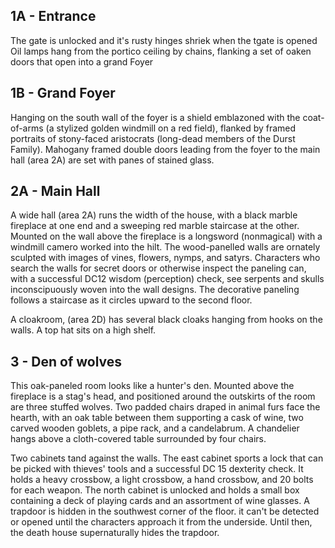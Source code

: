 ## 1A - Entrance
The gate is unlocked and it's rusty hinges shriek when the tgate is opened
Oil lamps hang from the portico ceiling by chains, flanking a set of oaken doors that open into a grand Foyer

## 1B - Grand Foyer
Hanging on the south wall of the foyer is a shield emblazoned with the coat-of-arms (a stylized golden windmill on a red field), flanked by framed portraits of stony-faced aristocrats (long-dead members of the Durst Family). Mahogany framed double doors leading from the foyer to the main hall (area 2A) are set with panes of stained glass.

## 2A - Main Hall
A wide hall (area 2A) runs the width of the house, with a black marble fireplace at one end and a sweeping red marble staircase at the other. Mounted on the wall above the fireplace is a longsword (nonmagical) with a windmill camero worked into the hilt. The wood-panelled walls are ornately sculpted with images of vines, flowers, nymps, and satyrs. Characters who search the walls for secret doors or otherwise inspect the paneling can, with a successful DC12 wisdom (perception) check, see serpents and skulls inconscipuously woven into the wall designs. The decorative paneling follows a staircase as it circles upward to the second floor.

A cloakroom, (area 2D) has several black cloaks hanging from hooks on the walls. A top hat sits on a high shelf.

## 3 - Den of wolves
This oak-paneled room looks like a hunter's den. Mounted above the fireplace is a stag's head, and positioned around the outskirts of the room are three stuffed wolves. Two padded chairs draped in animal furs face the hearth, with an oak table between them supporting a cask of wine, two carved wooden goblets, a pipe rack, and a candelabrum. A chandelier hangs above a cloth-covered table surrounded by four chairs.

Two cabinets tand against the walls. The east cabinet sports a lock that can be picked with thieves' tools and a successful DC 15 dexterity check. It holds a heavy crossbow, a light crossbow, a hand crossbow, and 20 bolts for each weapon. The north cabinet is unlocked and holds a small box containing a deck of playing cards and an assortment of wine glasses. 
A trapdoor is hidden in the southwest corner of the floor. it can't be detected or opened until the characters approach it from the underside. Until then, the death house supernaturally hides the trapdoor.